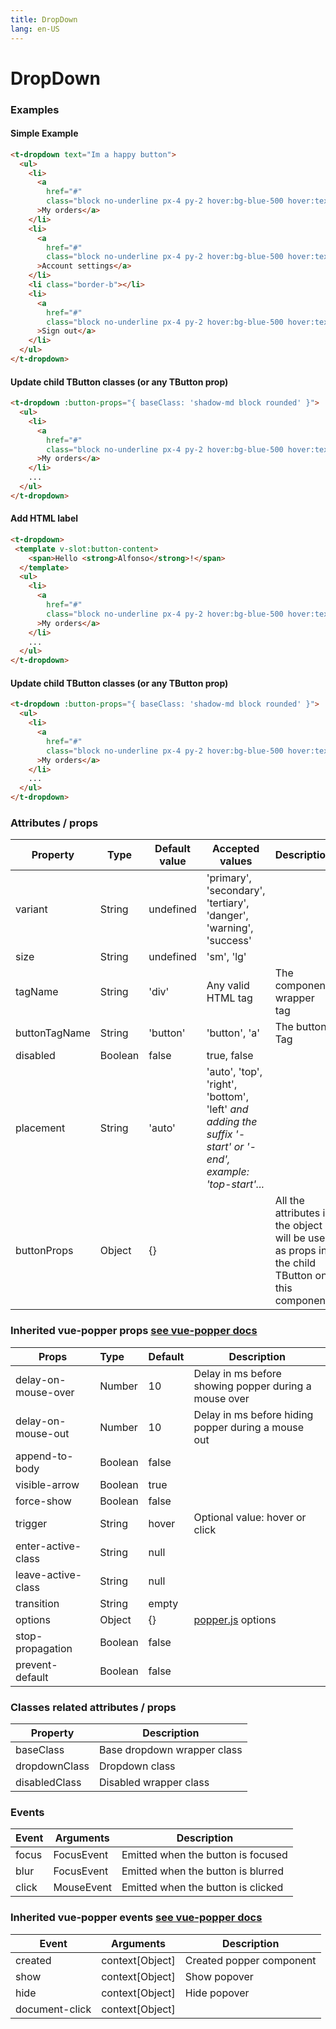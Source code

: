 ```yaml
---
title: DropDown
lang: en-US
---
```


# DropDown

<dropdown-component />

### Examples

#### Simple Example

```html
<t-dropdown text="Im a happy button">
  <ul>
    <li>
      <a 
        href="#" 
        class="block no-underline px-4 py-2 hover:bg-blue-500 hover:text-white"
      >My orders</a>
    </li>
    <li>
      <a 
        href="#" 
        class="block no-underline px-4 py-2 hover:bg-blue-500 hover:text-white"
      >Account settings</a>
    </li>
    <li class="border-b"></li>
    <li>
      <a 
        href="#" 
        class="block no-underline px-4 py-2 hover:bg-blue-500 hover:text-white"
      >Sign out</a>
    </li>
  </ul>
</t-dropdown>
```

#### Update child TButton classes (or any TButton prop)

```html
<t-dropdown :button-props="{ baseClass: 'shadow-md block rounded' }">
  <ul>
    <li>
      <a 
        href="#" 
        class="block no-underline px-4 py-2 hover:bg-blue-500 hover:text-white"
      >My orders</a>
    </li>
    ...
  </ul>
</t-dropdown>
```

#### Add HTML label

```html
<t-dropdown>
 <template v-slot:button-content>
    <span>Hello <strong>Alfonso</strong>!</span>
  </template>
  <ul>
    <li>
      <a 
        href="#" 
        class="block no-underline px-4 py-2 hover:bg-blue-500 hover:text-white"
      >My orders</a>
    </li>
    ...
  </ul>
</t-dropdown>
```

#### Update child TButton classes (or any TButton prop)

```html
<t-dropdown :button-props="{ baseClass: 'shadow-md block rounded' }">
  <ul>
    <li>
      <a 
        href="#" 
        class="block no-underline px-4 py-2 hover:bg-blue-500 hover:text-white"
      >My orders</a>
    </li>
    ...
  </ul>
</t-dropdown>
```

### Attributes / props

| Property      | Type    | Default value | Accepted values                                              | Description                                                  |
| ------------- | ------- | ------------- | ------------------------------------------------------------ | ------------------------------------------------------------ |
| variant       | String  | undefined     | 'primary', 'secondary', 'tertiary', 'danger', 'warning', 'success' |                                                              |
| size          | String  | undefined     | 'sm', 'lg'                                                   |                                                              |
| tagName       | String  | 'div'         | Any valid HTML tag                                           | The component wrapper tag                                    |
| buttonTagName | String  | 'button'      | 'button', 'a'                                                | The button Tag                                               |
| disabled      | Boolean | false         | true, false                                                  |                                                              |
| placement      | String | 'auto'         | 'auto', 'top', 'right', 'bottom', 'left' *and adding the suffix '-start' or '-end', example: 'top-start'...* |                                                              |
| buttonProps   | Object  | {}            |                                                              | All the attributes in the object will be used as props in the child TButton on this component |

### Inherited vue-popper props [see vue-popper docs](https://github.com/RobinCK/vue-popper#readme)

| Props               | Type    | Default | Description                                                  |
| ------------------- | :------ | ------- | ------------------------------------------------------------ |
| delay-on-mouse-over | Number  | 10      | Delay in ms before showing popper during a mouse over        |
| delay-on-mouse-out  | Number  | 10      | Delay in ms before hiding popper during a mouse out          |
| append-to-body      | Boolean | false   |                                                              |
| visible-arrow       | Boolean | true    |                                                              |
| force-show          | Boolean | false   |                                                              |
| trigger             | String  | hover   | Optional value: hover or click                               |
| enter-active-class  | String  | null    |                                                              |
| leave-active-class  | String  | null    |                                                              |
| transition          | String  | empty   |                                                              |
| options             | Object  | {}      | [popper.js](https://popper.js.org/popper-documentation.html) options |
| stop-propagation    | Boolean | false   |                                                              |
| prevent-default     | Boolean | false   |                                                              |

### Classes related attributes / props

| Property      | Description                 |
| ------------- | --------------------------- |
| baseClass     | Base dropdown wrapper class |
| dropdownClass | Dropdown class              |
| disabledClass | Disabled wrapper class      |

### Events

| Event | Arguments  | Description                        |
| ----- | ---------- | ---------------------------------- |
| focus | FocusEvent | Emitted when the button is focused |
| blur  | FocusEvent | Emitted when the button is blurred |
| click | MouseEvent | Emitted when the button is clicked |

### Inherited vue-popper events [see vue-popper docs](https://github.com/RobinCK/vue-popper#readme)

| Event          | Arguments       | Description              |
| -------------- | --------------- | ------------------------ |
| created        | context[Object] | Created popper component |
| show           | context[Object] | Show popover             |
| hide           | context[Object] | Hide popover             |
| document-click | context[Object] |                          |

